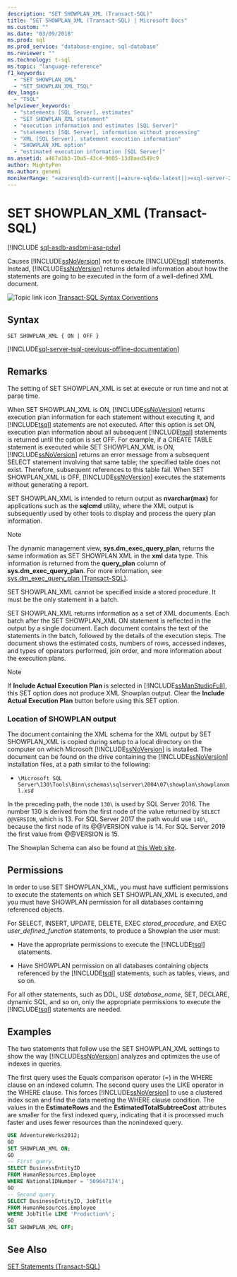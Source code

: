 ```yaml
---
description: "SET SHOWPLAN_XML (Transact-SQL)"
title: "SET SHOWPLAN_XML (Transact-SQL) | Microsoft Docs"
ms.custom: ""
ms.date: "03/09/2018"
ms.prod: sql
ms.prod_service: "database-engine, sql-database"
ms.reviewer: ""
ms.technology: t-sql
ms.topic: "language-reference"
f1_keywords: 
  - "SET SHOWPLAN_XML"
  - "SET_SHOWPLAN_XML_TSQL"
dev_langs: 
  - "TSQL"
helpviewer_keywords: 
  - "statements [SQL Server], estimates"
  - "SET SHOWPLAN_XML statement"
  - "execution information and estimates [SQL Server]"
  - "statements [SQL Server], information without processing"
  - "XML [SQL Server], statement execution information"
  - "SHOWPLAN_XML option"
  - "estimated execution information [SQL Server]"
ms.assetid: a467a1b3-10a5-43c4-9085-13d8aed549c9
author: MightyPen
ms.author: genemi
monikerRange: "=azuresqldb-current||=azure-sqldw-latest||>=sql-server-2016||>=sql-server-linux-2017||=azuresqldb-mi-current"
---
```

# SET SHOWPLAN_XML (Transact-SQL)

[!INCLUDE [sql-asdb-asdbmi-asa-pdw](../../includes/applies-to-version/sql-asdb-asdbmi-asa.md)]

Causes [!INCLUDE[ssNoVersion](../../includes/ssnoversion-md.md)] not to execute [!INCLUDE[tsql](../../includes/tsql-md.md)] statements. Instead, [!INCLUDE[ssNoVersion](../../includes/ssnoversion-md.md)] returns detailed information about how the statements are going to be executed in the form of a well-defined XML document.

![Topic link icon](../../database-engine/configure-windows/media/topic-link.gif "Topic link icon") [Transact-SQL Syntax Conventions](../../t-sql/language-elements/transact-sql-syntax-conventions-transact-sql.md)

## Syntax

```syntaxsql
SET SHOWPLAN_XML { ON | OFF }
```

[!INCLUDE[sql-server-tsql-previous-offline-documentation](../../includes/sql-server-tsql-previous-offline-documentation.md)]

## Remarks

The setting of SET SHOWPLAN_XML is set at execute or run time and not at parse time.

When SET SHOWPLAN_XML is ON, [!INCLUDE[ssNoVersion](../../includes/ssnoversion-md.md)] returns execution plan information for each statement without executing it, and [!INCLUDE[tsql](../../includes/tsql-md.md)] statements are not executed. After this option is set ON, execution plan information about all subsequent [!INCLUDE[tsql](../../includes/tsql-md.md)] statements is returned until the option is set OFF. For example, if a CREATE TABLE statement is executed while SET SHOWPLAN_XML is ON, [!INCLUDE[ssNoVersion](../../includes/ssnoversion-md.md)] returns an error message from a subsequent SELECT statement involving that same table; the specified table does not exist. Therefore, subsequent references to this table fail. When SET SHOWPLAN_XML is OFF, [!INCLUDE[ssNoVersion](../../includes/ssnoversion-md.md)] executes the statements without generating a report.

SET SHOWPLAN_XML is intended to return output as **nvarchar(max)** for applications such as the **sqlcmd** utility, where the XML output is subsequently used by other tools to display and process the query plan information.

> [!NOTE]
> The dynamic management view, **sys.dm_exec_query_plan**, returns the same information as SET SHOWPLAN XML in the **xml** data type. This information is returned from the **query_plan** column of **sys.dm_exec_query_plan**. For more information, see [sys.dm_exec_query_plan &#40;Transact-SQL&#41;](../../relational-databases/system-dynamic-management-views/sys-dm-exec-query-plan-transact-sql.md).

SET SHOWPLAN_XML cannot be specified inside a stored procedure. It must be the only statement in a batch.

SET SHOWPLAN_XML returns information as a set of XML documents. Each batch after the SET SHOWPLAN_XML ON statement is reflected in the output by a single document. Each document contains the text of the statements in the batch, followed by the details of the execution steps. The document shows the estimated costs, numbers of rows, accessed indexes, and types of operators performed, join order, and more information about the execution plans.

> [!NOTE]
> If **Include Actual Execution Plan** is selected in [!INCLUDE[ssManStudioFull](../../includes/ssmanstudiofull-md.md)], this SET option does not produce XML Showplan output. Clear the **Include Actual Execution Plan** button before using this SET option.

### Location of SHOWPLAN output

The document containing the XML schema for the XML output by SET SHOWPLAN_XML is copied during setup to a local directory on the computer on which Microsoft [!INCLUDE[ssNoVersion](../../includes/ssnoversion-md.md)] is installed. The document can be found on the drive containing the [!INCLUDE[ssNoVersion](../../includes/ssnoversion-md.md)] installation files, at a path similar to the following:

- `\Microsoft SQL Server\130\Tools\Binn\schemas\sqlserver\2004\07\showplan\showplanxml.xsd`

In the preceding path, the node `130\` is used by SQL Server 2016. The number 130 is derived from the first node of the value returned by `SELECT @@VERSION`, which is 13. For SQL Server 2017 the path would use `140\`, because the first node of its @@VERSION value is 14. For SQL Server 2019 the first value from @@VERSION is 15.

The Showplan Schema can also be found at [this Web site](https://go.microsoft.com/fwlink/?linkid=43100&clcid=0x409).

## Permissions

In order to use SET SHOWPLAN_XML, you must have sufficient permissions to execute the statements on which SET SHOWPLAN_XML is executed, and you must have SHOWPLAN permission for all databases containing referenced objects.

For SELECT, INSERT, UPDATE, DELETE, EXEC *stored_procedure*, and EXEC *user_defined_function* statements, to produce a Showplan the user must:

- Have the appropriate permissions to execute the [!INCLUDE[tsql](../../includes/tsql-md.md)] statements.

- Have SHOWPLAN permission on all databases containing objects referenced by the [!INCLUDE[tsql](../../includes/tsql-md.md)] statements, such as tables, views, and so on.

For all other statements, such as DDL, USE *database_name*, SET, DECLARE, dynamic SQL, and so on, only the appropriate permissions to execute the [!INCLUDE[tsql](../../includes/tsql-md.md)] statements are needed.

## Examples

The two statements that follow use the SET SHOWPLAN_XML settings to show the way [!INCLUDE[ssNoVersion](../../includes/ssnoversion-md.md)] analyzes and optimizes the use of indexes in queries.

The first query uses the Equals comparison operator (=) in the WHERE clause on an indexed column. The second query uses the LIKE operator in the WHERE clause. This forces [!INCLUDE[ssNoVersion](../../includes/ssnoversion-md.md)] to use a clustered index scan and find the data meeting the WHERE clause condition. The values in the **EstimateRows** and the **EstimatedTotalSubtreeCost** attributes are smaller for the first indexed query, indicating that it is processed much faster and uses fewer resources than the nonindexed query.

```sql
USE AdventureWorks2012;
GO
SET SHOWPLAN_XML ON;
GO
-- First query.
SELECT BusinessEntityID
FROM HumanResources.Employee
WHERE NationalIDNumber = '509647174';
GO
-- Second query.
SELECT BusinessEntityID, JobTitle
FROM HumanResources.Employee
WHERE JobTitle LIKE 'Production%';
GO
SET SHOWPLAN_XML OFF;
```

## See Also

[SET Statements &#40;Transact-SQL&#41;](../../t-sql/statements/set-statements-transact-sql.md)
